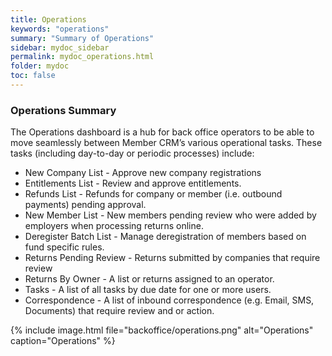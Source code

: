 ```yaml
---
title: Operations
keywords: "operations"
summary: "Summary of Operations"
sidebar: mydoc_sidebar
permalink: mydoc_operations.html
folder: mydoc
toc: false
---
```


### Operations Summary

The Operations dashboard is a hub for back office operators to be able to move seamlessly between Member CRM’s various operational tasks. These tasks (including day-to-day or periodic processes) include:

 - New Company List - Approve new company registrations 
 - Entitlements List - Review and approve entitlements. 
 - Refunds List - Refunds for company or member (i.e. outbound payments) pending approval.
 - New Member List - New members pending review who were added by employers when processing returns online. 
 - Deregister Batch List - Manage deregistration of members based on fund specific rules. 
 - Returns Pending Review - Returns submitted by companies that require review 
 - Returns By Owner - A list or returns assigned to an operator. 
 - Tasks - A list of all tasks by due date for one or more users. 
 - Correspondence - A list of inbound correspondence (e.g. Email, SMS, Documents) that require review and or action.


{% include image.html file="backoffice/operations.png" alt="Operations" caption="Operations" %}

